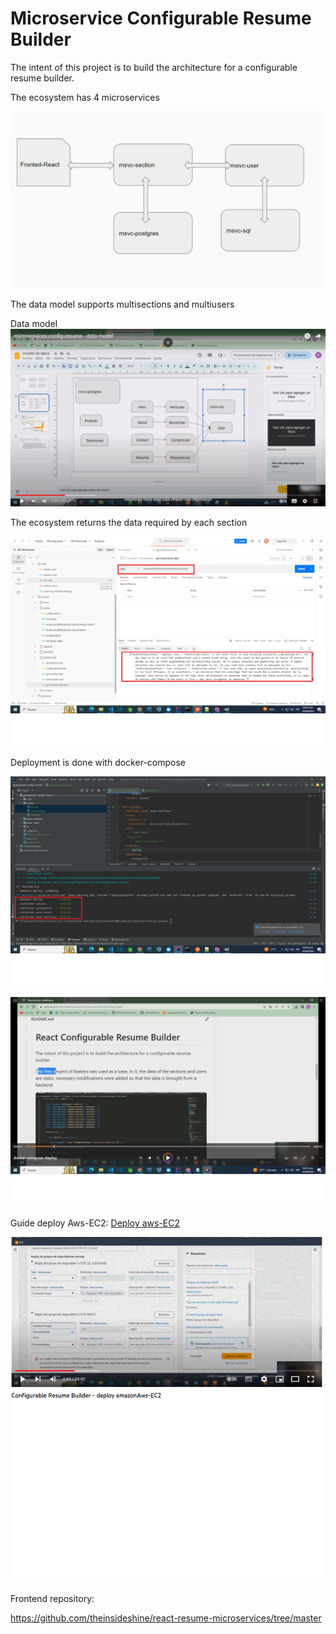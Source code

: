 # Microservice Configurable Resume Builder


The intent of this project is to build the architecture for a configurable resume builder.


The ecosystem has 4 microservices

![](images/msvc.gif)



The data model supports multisections and multiusers

Data model
[![datamodel](images/datamodel.gif)](https://www.youtube.com/watch?v=oPH0aZNIWrM)

The ecosystem returns the data required by each section

![](images/data.gif)


Deployment is done with docker-compose

![](images/docker-compose.gif)


[![deploy docker-compose](images/deploy-dc.gif)](https://www.youtube.com/watch?v=8BBb2OJbIWM)


Guide deploy Aws-EC2: [Deploy aws-EC2](doc/crb-deploy-awsEC2.pdf)


[![Deploy Aws-Elactic Compute Cloud](images/deploy-aws.gif)](https://www.youtube.com/watch?v=UNM7YzxY0Jk)



 


Frontend repository:

https://github.com/theinsideshine/react-resume-microservices/tree/master






